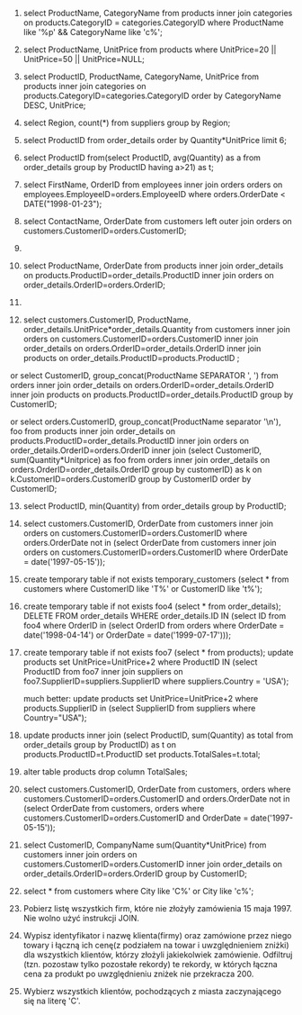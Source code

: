 
1) select ProductName, CategoryName from products inner join categories on products.CategoryID = categories.CategoryID
where ProductName like '%p' && CategoryName like 'c%';


2) select ProductName, UnitPrice from products where UnitPrice=20 || UnitPrice=50 || UnitPrice=NULL;


3) select ProductID, ProductName, CategoryName, UnitPrice from products inner join categories on
products.CategoryID=categories.CategoryID order by CategoryName DESC, UnitPrice;


4) select Region, count(*) from suppliers group by Region;


5) select ProductID from order_details order by Quantity*UnitPrice limit 6;


6) select ProductID from(select ProductID, avg(Quantity) as a from order_details group by ProductID having a>21) as t;


7) select FirstName, OrderID from employees inner join orders orders on employees.EmployeeID=orders.EmployeeID where orders.OrderDate < DATE("1998-01-23");


8) select ContactName, OrderDate from customers left outer join orders on customers.CustomerID=orders.CustomerID;


9)


10) select ProductName, OrderDate from products inner join order_details on products.ProductID=order_details.ProductID inner
join orders on order_details.OrderID=orders.OrderID;


11)


12) select customers.CustomerID, ProductName, order_details.UnitPrice*order_details.Quantity from customers inner join orders on
customers.CustomerID=orders.CustomerID inner join
 order_details on orders.OrderID=order_details.OrderID inner join products on order_details.ProductID=products.ProductID ;


or select CustomerID, group_concat(ProductName SEPARATOR ', ') from orders inner join order_details on orders.OrderID=order_details.OrderID inner join
products on products.ProductID=order_details.ProductID group by CustomerID;

or select orders.CustomerID, group_concat(ProductName separator '\n'), foo from products inner join order_details on products.ProductID=order_details.ProductID inner join orders on order_details.OrderID=orders.OrderID inner join (select CustomerID, sum(Quantity*Unitprice) as foo from orders inner join order_details on orders.OrderID=order_details.OrderID group by customerID) as k on k.CustomerID=orders.CustomerID  group by CustomerID order by CustomerID;


13) select ProductID, min(Quantity) from order_details group by ProductID;


14) select customers.CustomerID, OrderDate from customers inner join orders on customers.CustomerID=orders.CustomerID where orders.OrderDate not in
(select OrderDate from customers inner join orders on customers.CustomerID=orders.CustomerID where OrderDate = date('1997-05-15'));


15) create temporary table if not exists temporary_customers (select * from customers where CustomerID like 'T%' or CustomerID like 't%');


16) create temporary table if not exists foo4 (select * from order_details);
     DELETE FROM order_details WHERE order_details.ID IN (select ID from foo4 where OrderID in (select OrderID from orders where
     OrderDate = date('1998-04-14') or
     OrderDate = date('1999-07-17')));


18) create temporary table if not exists foo7 (select * from products);
    update products set UnitPrice=UnitPrice+2 where ProductID IN (select ProductID from foo7 inner join  suppliers on
    foo7.SupplierID=suppliers.SupplierID where suppliers.Country = 'USA');


    much better:
    update products set UnitPrice=UnitPrice+2 where products.SupplierID in (select SupplierID from suppliers where Country="USA");


19) update products inner join (select ProductID, sum(Quantity) as total from order_details group by ProductID) as t on
products.ProductID=t.ProductID set products.TotalSales=t.total;


20) alter table products drop column TotalSales;






1) select customers.CustomerID, OrderDate from customers, orders where customers.CustomerID=orders.CustomerID and orders.OrderDate not in (select OrderDate from customers, orders where  customers.CustomerID=orders.CustomerID and OrderDate = date('1997-05-15'));
2) select CustomerID, CompanyName sum(Quantity*UnitPrice) from customers inner join orders on customers.CustomerID=orders.CustomerID inner join order_details on order_details.OrderID=orders.OrderID group by CustomerID;
3) select * from customers where City like 'C%' or City like 'c%';


1) Pobierz listę wszystkich firm, które nie złożyły zamówienia 15 maja 1997. Nie wolno użyć instrukcji JOIN.
2) Wypisz identyfikator i nazwę klienta(firmy) oraz zamówione przez niego towary i łączną ich cenę(z podziałem na towar i uwzględnieniem zniżki) dla wszystkich klientów, którzy złożyli jakiekolwiek zamówienie. Odfiltruj (tzn. pozostaw tylko pozostałe rekordy) te rekordy, w których łączna cena za produkt po uwzględnieniu zniżek nie przekracza 200.
3) Wybierz wszystkich klientów, pochodzących z miasta zaczynającego się na literę 'C'.
